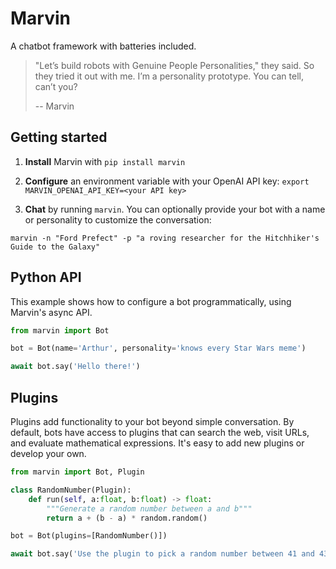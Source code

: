 # Marvin

A chatbot framework with batteries included.

> "Let’s build robots with Genuine People Personalities," they said. So they tried it out with me. I’m a personality prototype. You can tell, can’t you?
>
> -- Marvin

## Getting started

1. **Install** Marvin with `pip install marvin`

2. **Configure** an environment variable with your OpenAI API key: `export MARVIN_OPENAI_API_KEY=<your API key>`

3. **Chat** by running `marvin`. You can optionally provide your bot with a name or personality to customize the conversation:

```shell
marvin -n "Ford Prefect" -p "a roving researcher for the Hitchhiker's Guide to the Galaxy"
```


## Python API

This example shows how to configure a bot programmatically, using Marvin's async API.

```python
from marvin import Bot

bot = Bot(name='Arthur', personality='knows every Star Wars meme')

await bot.say('Hello there!')
```

## Plugins

Plugins add functionality to your bot beyond simple conversation. By default, bots have access to plugins that can search the web, visit URLs, and evaluate mathematical expressions. It's easy to add new plugins or develop your own.

```python
from marvin import Bot, Plugin

class RandomNumber(Plugin):
    def run(self, a:float, b:float) -> float:
        """Generate a random number between a and b"""
        return a + (b - a) * random.random()

bot = Bot(plugins=[RandomNumber()])

await bot.say('Use the plugin to pick a random number between 41 and 43')
```